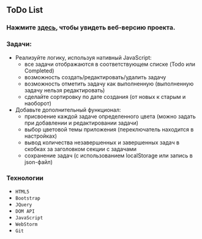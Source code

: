 ## ToDo List
<h3>Нажмите <a href="https://todo-repinnick.netlify.app/" target="_blank">здесь</a>, чтобы увидеть веб-версию проекта.</h3>

### Задачи: 
- Реализуйте логику, используя нативный JavaScript:
  - все задачи отображаются в соответствующем списке (Todo или Completed)
  - возможность создать/редактировать/удалить задачу
  - возможность отметить задачу как выполненную (выполненную задачу нельзя редактировать)
  - сделайте сортировку по дате создания (от новых к старым и наоборот)
- Добавьте дополнительный функционал:
  - присвоение каждой задаче определенного цвета (можно задать при добавлении и редактировании задачи)
  - выбор цветовой темы приложения (переключатель находится в настройках)
  - вывод количества незавершенных и завершенных задач в скобках за заголовком секции с задачами
  - сохранение задач (с использованием localStorage или запись в json-файл)

### Технологии
- `HTML5` 
- `Bootstrap` 
- `JQuery` 
- `DOM API` 
- `JavaScript` 
- `WebStorm` 
- `Git`
